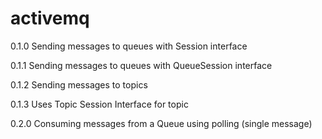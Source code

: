 # activemq

0.1.0 Sending messages to queues with Session interface

0.1.1 Sending messages to queues with QueueSession interface

0.1.2 Sending messages to topics

0.1.3 Uses Topic Session Interface for topic

0.2.0 Consuming messages from a Queue using polling (single message)


